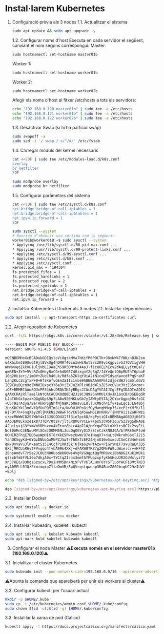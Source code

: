 # Instal·larem Kubernetes
1. Configuració prèvia als 3 nodes
   1.1. Actualitzar el sistema
   ```bash
   sudo apt update && sudo apt upgrade -y
   ```
   1.2. Configurar noms d'host
   Executa en cada servidor el següent, canviant el nom segons correspongui:
   Master:
   ```bash
   sudo hostnamectl set-hostname master01b
   ```
   Worker 1:
   ```bash
   sudo hostnamectl set-hostname worker01b
   ```
   Worker 2:
   ```bash
   sudo hostnamectl set-hostname worker02b
   ```

   Afegir els noms d'host al fitxer /etc/hosts a tots els servidors:
   ```bash
   echo "192.168.0.120 master01b" | sudo tee -a /etc/hosts
   echo "192.168.0.121 worker01b" | sudo tee -a /etc/hosts
   echo "192.168.0.122 worker02b" | sudo tee -a /etc/hosts
   ```
   1.3. Desactivar Swap (si hi ha partició swap)
   ```bash
   sudo swapoff -a
   sudo sed -i '/ swap / s/^/#/' /etc/fstab
   ```

   1.4. Carregar mòduls del kernel necessaris
   ```bash
   cat <<EOF | sudo tee /etc/modules-load.d/k8s.conf
   overlay
   br_netfilter
   EOF

   sudo modprobe overlay
   sudo modprobe br_netfilter
   ```

   1.5. Configurar paràmetres del sistema
   ```bash
   cat <<EOF | sudo tee /etc/sysctl.d/k8s.conf
   net.bridge.bridge-nf-call-iptables = 1
   net.bridge.bridge-nf-call-ip6tables = 1
   net.ipv4.ip_forward = 1
   EOF

   sudo sysctl --system
   # Hauriem d'obtenir una sortida com la següent:
   worker01b@worker01B:~$ sudo sysctl --system
   * Applying /usr/lib/sysctl.d/50-pid-max.conf ...
   * Applying /usr/lib/sysctl.d/99-protect-links.conf ...
   * Applying /etc/sysctl.d/99-sysctl.conf ...
   * Applying /etc/sysctl.d/k8s.conf ...
   * Applying /etc/sysctl.conf ...
   kernel.pid_max = 4194304
   fs.protected_fifos = 1
   fs.protected_hardlinks = 1
   fs.protected_regular = 2
   fs.protected_symlinks = 1
   net.bridge.bridge-nf-call-iptables = 1
   net.bridge.bridge-nf-call-ip6tables = 1
   net.ipv4.ip_forward = 1
   ```

2. Instal·lar Kubernetes i Docker als 3 nodes
2.1. Instal·lar dependències
```bash
sudo apt install -y apt-transport-https ca-certificates curl
```

2.2. Afegir repositori de Kubernetes
```bash
curl -fsSL https://pkgs.k8s.io/core:/stable:/v1.28/deb/Release.key | sudo tee /etc/apt/keyrings/kubernetes-apt-keyring.asc

-----BEGIN PGP PUBLIC KEY BLOCK-----
Version: GnuPG v1.4.5 (GNU/Linux)

mQENBGMHoXcBCADukGOEQyleViOgtkMVa7hKifP6POCTh+98xNW4TfHK/nBJN2sm
u4XaiUmtB9UuGt9jl8VxQg4hOMRf40coIwHsNwtSrc2R9v5Kgpvcv537QVIigVHH
WMNvXeoZkkoDIUljvbCEDWaEhS9R5OMYKd4AaJ+f1c8OELhEcV2dAQLLyjtnEaF/
qmREN+3Y9+5VcRZvQHeyBxCG+hdUGE740ixgnY2gSqZ/J4YeQntQ6pMUEhT6pbaE
10q2HUierj/im0V+ZUdCh46Lk/Rdfa5ZKlqYOiA2iN1coDPIdyqKavcdfPqSraKF
Lan2KLcZcgTxP+0+HfzKefvGEnZa11civbe9ABEBAAG0PmlzdjprdWJlcm5ldGVz
IE9CUyBQcm9qZWN0IDxpc3Y6a3ViZXJuZXRlc0BidWlsZC5vcGVuc3VzZS5vcmc+
iQE+BBMBCAAoBQJnFF34AhsDBQkIK2yBBgsJCAcDAgYVCAIJCgsEFgIDAQIeAQIX
gAAKCRAjRlTamilkNtOACACDK9dQ8CH2Ji9C3Q926nVMUiXdyJK1onCBrQSEBqdR
LJaT6hGx5pzxkQGgUDpS9p7LA0u920HKLwGb7yIAWtyE5TAj2CYprGgpq98sfsGC
+U5T9IrAdya/BaTAkkP6gNhfMjNaK3bOWsvuLRlluKMNch4ify+IwLqc1JLG40bj
2HnKBGYkC3m0VtQfUuPQMImSLta/NwRHJMPo8jfGyManqMMxp35/ecP2rXMfb/l1
WjFDY7h+6nqXay20ljMXkN23W8wFTdvC6lq45wwM5IBnKNR/TjNNYAIizZoHFWz1
c/ecMWWWCB2S7WbY4xI3JSCOD4XIff3ie7pc68/kgPytiQIcBBMBAgAGBQJjB6F3
AAoJEM8Lkoze1k873TQP/0t2F/jltLRQMG7VCLw7+ps5JCW5FIqu/S2i9gSdNA0E
42u+LyxjG3YxmVoVRMsxeu4kErxr8bLcA4p71W/nKeqwF9VLuXKirsBC7z2syFiL
Ndl0ARnC3ENwuMVlSCwJO0MM5NiJuLOqOGYyD1XzSfnCzkXN0JGA/bfPRS5mPfoW
0OHIRZFhqE7ED6wyWpHIKT8rXkESFwszUwW/D7o1HagX7+duLt8WkrohGbxTJ215
YanOKSqyKd+6YGzDNUoGuMNPZJ5wTrThOkTzEFZ4HjmQ16w5xmcUISnCZd4nhsbS
qN/UyV9Vu3lnkautS15E4CcjP1RRzSkT0jka62vPtAzw+PiGryM1F7svuRaEnJD5
GXzj9RCUaR6vtFVvqqo4fvbA99k4XXj+dFAXW0TRZ/g2QMePW9cdWielcr+vHF4Z
2EnsAmdvF7r5e2JCOU3N8OUodebU6ws4VgRVG9gptQgfMR0vciBbNDG2Xuk1WDk1
qtscbfm5FVL36o7dkjA0x+TYCtqZIr4x3mmfAYFUqzxpfyXbSHqUJR2CoWxlyz72
XnJ7UEo/0UbgzGzscxLPDyJHMM5Dn/Ni9FVTVKlALHnFOYYSTluoYACF1DMt7NJ3
oyA0MELL0JQzEinixqxpZ1taOmVR/8pQVrqstqwqsp3RABaeZ80JbigUC29zJUVf
=Eplj

echo "deb [signed-by=/etc/apt/keyrings/kubernetes-apt-keyring.asc] https://pkgs.k8s.io/core:/stable:/v1.28/deb/ /" | sudo tee /etc/apt/sources.list.d/kubernetes.list

deb [signed-by=/etc/apt/keyrings/kubernetes-apt-keyring.asc] https://pkgs.k8s.io/core:/stable:/v1.28/deb/ /
```

2.3. Instal·lar Docker
```bash
sudo apt install -y docker.io

sudo systemctl enable --now docker
```

2.4. Instal·lar kubeadm, kubelet i kubectl
```bash
sudo apt install -y kubelet kubeadm kubectl
sudo apt-mark hold kubelet kubeadm kubectl
```

3. Configurar el node Master
**⚠️Executa només en el servidor master01b (192.168.0.120)⚠️**

3.1. Inicialitzar el cluster Kubernetes
```bash
sudo kubeadm init --pod-network-cidr=192.168.0.0/16 --apiserver-advertise-address=192.168.0.120
```
⚠️Apunta la comanda que apareixerà per unir els workers al cluster⚠️

3.2. Configurar kubectl per l'usuari actual
```bash
mkdir -p $HOME/.kube
sudo cp -i /etc/kubernetes/admin.conf $HOME/.kube/config
sudo chown $(id -u):$(id -g) $HOME/.kube/config
```

3.3. Instal·lar la xarxa de pod (Calico)
```bash
kubectl apply -f https://docs.projectcalico.org/manifests/calico.yaml
```

